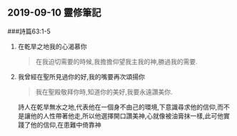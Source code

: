 ## 2019-09-10 靈修筆記

###詩篇63:1-5

1. 在乾旱之地我的心渴慕你
	
	>在我迫切需要的時候,我擔擔仰望我主我的神,勝過我的需要.
2. 我曾經在聖所見過你的好,我的嘴要再次頌揚你
	
	>我在聖殿敬拜你時,知道你的美好,我要永遠讚美你.
	
	詩人在乾旱無水之地,代表他在一個身不由己的環境,下意識尋求他的信仰,而不是讓他的人性帶著他走,所以他選擇開口讚美神,心就像被油膏抹一樣,此可他實踐了他的信仰,在患難中倚靠神